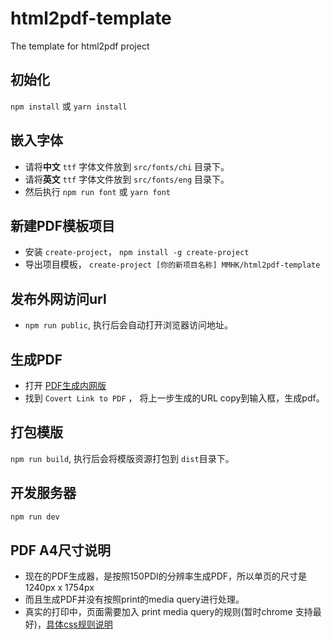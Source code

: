 # html2pdf-template
The template for html2pdf project

## 初始化

`npm install` 或 `yarn install`

## 嵌入字体

- 请将**中文** `ttf` 字体文件放到 `src/fonts/chi` 目录下。
- 请将**英文** `ttf` 字体文件放到 `src/fonts/eng` 目录下。
- 然后执行 `npm run font` 或 `yarn font`

## 新建PDF模板项目

- 安装 `create-project`， `npm install -g create-project`
- 导出项目模板， `create-project [你的新项目名称] MMHK/html2pdf-template`

## 发布外网访问url

- `npm run public`, 执行后会自动打开浏览器访问地址。

## 生成PDF

- 打开 [PDF生成内网版](http://192.168.33.6:4444/sample/)
- 找到 `Covert Link to PDF` ， 将上一步生成的URL copy到输入框，生成pdf。

## 打包模版

`npm run build`, 执行后会将模版资源打包到 `dist`目录下。

## 开发服务器

```bash
npm run dev
```

## PDF A4尺寸说明

- 现在的PDF生成器，是按照150PDI的分辨率生成PDF，所以单页的尺寸是 1240px x 1754px
- 而且生成PDF并没有按照print的media query进行处理。
- 真实的打印中，页面需要加入 print media query的规则(暂时chrome 支持最好)，[具体css规则说明](http://www.css88.com/archives/4731)

